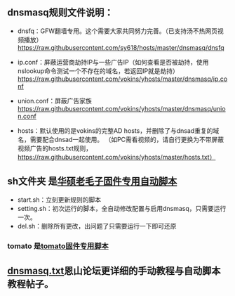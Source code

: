 ## dnsmasq规则文件说明：
* dnsfq：GFW翻墙专用。这个需要大家共同努力完善。（已支持汤不热网页视频播放）
https://raw.githubusercontent.com/sy618/hosts/master/dnsmasq/dnsfq

* ip.conf：屏蔽运营商劫持IP与一些广告IP（如何查看是否被劫持，使用nslookup命令测试一个不存在的域名，若返回IP就是劫持）
https://raw.githubusercontent.com/vokins/yhosts/master/dnsmasq/ip.conf

* union.conf：屏蔽广告家族
https://raw.githubusercontent.com/vokins/yhosts/master/dnsmasq/union.conf

* hosts：默认使用的是vokins的完整AD hosts，并删除了与dnsad重复的域名，需要配合dnsad一起使用。
（如PC需看视频的，请自行更换为不带屏蔽视频广告的hosts.txt规则，https://raw.githubusercontent.com/vokins/yhosts/master/hosts.txt）

## sh文件夹 是[华硕老毛子固件专用自动脚本](https://github.com/sy618/hosts/tree/master/dnsmasq/sh)
* start.sh：立刻更新规则的脚本
* setting.sh：初次运行的脚本，全自动修改配置与启用dnsmasq，只需要运行一次。
* del.sh：删除所有更改，出问题了只需要运行一下即可还原

### tomato 是[tomato固件专用脚本](https://github.com/sy618/hosts/tree/master/dnsmasq/tomato)

## [dnsmasq.txt](https://github.com/sy618/hosts/blob/master/dnsmasq/dnsmasq.txt )恩山论坛更详细的手动教程与自动脚本教程帖子。

